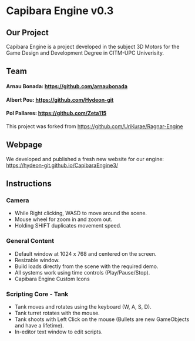 # Capibara Engine v0.3
## Our Project
Capibara Engine is a project developed in the subject 3D Motors for the Game Design and Development Degree in CITM-UPC Univerisity.
## Team
#### Arnau Bonada: https://github.com/arnaubonada
#### Albert Pou: https://github.com/Hydeon-git
#### Pol Pallares: https://github.com/Zeta115
This project was forked from https://github.com/UriKurae/Ragnar-Engine

## Webpage
We developed and published a fresh new website for our engine:
https://hydeon-git.github.io/CapibaraEngine3/

## Instructions
### Camera
- While Right clicking, WASD to move around the scene.
- Mouse wheel for zoom in and zoom out.
- Holding SHIFT duplicates movement speed.

### General Content
- Default window at 1024 x 768 and centered on the screen.
- Resizable window.
- Build loads directly from the scene with the required demo.
- All systems work using time controls (Play/Pause/Stop).
- Capibara Engine Custom Icons

### Scripting Core - Tank
- Tank moves and rotates using the keyboard (W, A, S, D).
- Tank turret rotates with the mouse.
- Tank shoots with Left Click on the mouse (Bullets are new GameObjects and have a lifetime).
- In-editor text window to edit scripts.
